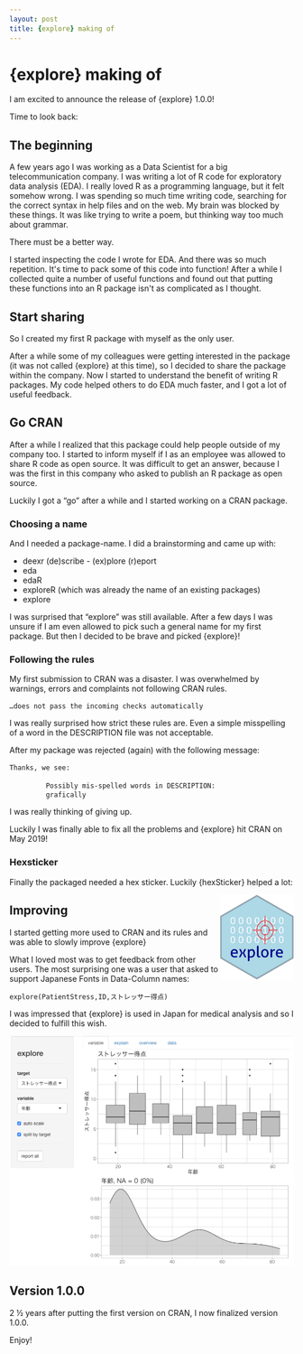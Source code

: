 ```yaml
---
layout: post
title: {explore} making of
---
```


# {explore} making of

I am excited to announce the release of {explore} 1.0.0!

Time to look back:

## The beginning

A few years ago I was working as a Data Scientist for a big telecommunication company. I was writing a lot of R code for exploratory data analysis (EDA). I really loved R as a programming language, but it felt somehow wrong. I was spending so much time writing code, searching for the correct syntax in help files and on the web. My brain was blocked by these things. It was like trying to write a poem, but thinking way too much about grammar.  

There must be a better way.

I started inspecting the code I wrote for EDA. And there was so much repetition. It's time to pack some of this code into function! After a while I collected quite a number of useful functions and found out that putting these functions into an R package isn't as complicated as I thought.

## Start sharing

So I created my first R package with myself as the only user.

After a while some of my colleagues were getting interested in the package (it was not called {explore} at this time), so I decided to share the package within the company. Now I started to understand the benefit of writing R packages. My code helped others to do EDA much faster, and I got a lot of useful feedback.

## Go CRAN

After a while I realized that this package could help people outside of my company too. I started to inform myself if I as an employee was allowed to share R code as open source. It was difficult to get an answer, because I was the first in this company who asked to publish an R package as open source.

Luckily I got a “go” after a while and I started working on a CRAN package.

### Choosing a name

And I needed a package-name. I did a brainstorming and came up with:
* deexr (de)scribe - (ex)plore (r)eport
* eda
* edaR
* exploreR (which was already the name of an existing packages)
* explore

I was surprised that “explore” was still available. After a few days I was unsure if I am even allowed to pick such a general name for my first package. But then I decided to be brave and picked {explore}!
 
### Following the rules 

My first submission to CRAN was a disaster. I was overwhelmed by warnings, errors and complaints not following CRAN rules.

```
…does not pass the incoming checks automatically
```

I was really surprised how strict these rules are. Even a simple misspelling of a word in the DESCRIPTION file was not acceptable.

After my package was rejected (again) with the following message:

```
Thanks, we see:

         Possibly mis-spelled words in DESCRIPTION:
         grafically
```

 I was really thinking of giving up.

Luckily I was finally able to fix all the problems and {explore} hit CRAN on May 2019!

### Hexsticker

Finally the packaged needed a hex sticker. Luckily {hexSticker} helped a lot:

<img src="../images/hex_explore.png" align="right" width="130" height="150"/>

## Improving

I started getting more used to CRAN and its rules and was able to slowly improve {explore}

What I loved most was to get feedback from other users. The most surprising one was a user that asked to support Japanese Fonts in Data-Column names:

```
explore(PatientStress,ID,ストレッサー得点) 
```

I was impressed that {explore} is used in Japan for medical analysis and so I decided to fulfill this wish.

![Japanese](../images/explore-japan.png)

## Version 1.0.0

2 ½ years after putting the first version on CRAN, I now finalized version 1.0.0.

Enjoy!
